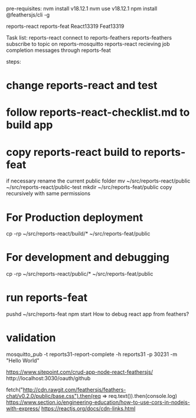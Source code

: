 pre-requisites:
nvm install v18.12.1
nvm use v18.12.1
npm install @feathersjs/cli -g

reports-react
reports-feat
React13319
Feat13319

Task list:
reports-react connect to reports-feathers
reports-feathers subscribe to topic on reports-mosquitto
reports-react recieving job completion messages through reports-feat

steps:
# change reports-react and test
# follow reports-react-checklist.md to build app
# copy reports-react build to reports-feat
if necessary rename the current public folder
mv ~/src/reports-react/public ~/src/reports-react/public-test
mkdir ~/src/reports-feat/public
copy recursively with same permissions
# For Production deployment
cp -rp ~/src/reports-react/build/* ~/src/reports-feat/public
# For development and debugging
cp -rp ~/src/reports-react/public/* ~/src/reports-feat/public

# run reports-feat
pushd ~/src/reports-feat
npm start
How to debug react app from feathers?

# validation
mosquitto_pub -t reports31-report-complete -h reports31 -p 30231 -m "Hello World"

https://www.sitepoint.com/crud-app-node-react-feathersjs/
http://localhost:3030/oauth/github

fetch("http://cdn.rawgit.com/feathersjs/feathers-chat/v0.2.0/public/base.css").then(req => req.text()).then(console.log)
https://www.section.io/engineering-education/how-to-use-cors-in-nodejs-with-express/
https://reactjs.org/docs/cdn-links.html

